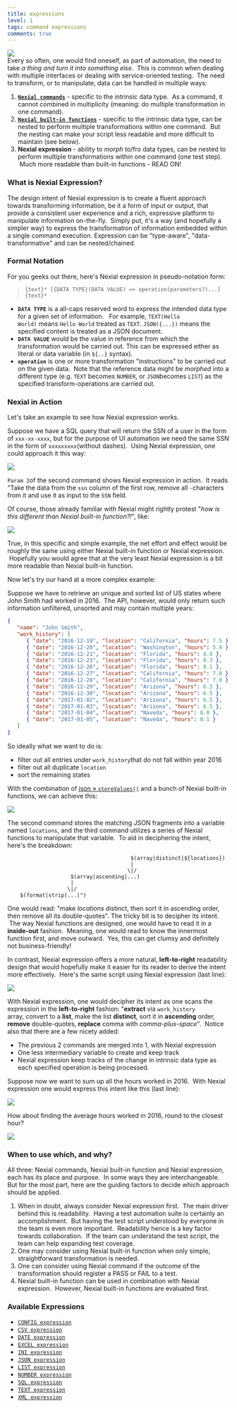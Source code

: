 ```yaml
---
title: expressions
level: 1
tags: command expressions
comments: true
---
```



![](image/index_01.jpg)<br/>
Every so often, one would find oneself, as part of automation, the need to take _a thing and turn it into something 
else_.  This is common when dealing with multiple interfaces or dealing with service-oriented testing.  The need to 
transform, or to manipulate, data can be handled in multiple ways:

1. **[`Nexial commands`](../commands/index)** - specific to the intrinsic data type.  As a command, it cannot 
   combined in multiplicity (meaning: do multiple transformation in one command).
2. **[`Nexial built-in functions`](../functions)** - specific to the intrinsic data type, can be nested to perform 
   multiple transformations within one command.  But the nesting can make your script less readable and more difficult 
   to maintain (see below).
3. **Nexial expression** - ability to _morph_ to/fro data types, can be nested to perform multiple transformations 
  within one command (one test step).  Much more readable than built-in functions - READ ON!


### What is Nexial Expression?
The design intent of Nexial expression is to create a fluent approach towards transforming information, be it a form 
of input or output, that provide a consistent user experience and a rich, expressive platform to manipulate information 
on-the-fly.  Simply put, it's a way (and hopefully a simpler way) to express the transformation of information 
embedded within a single command execution. Expression can be "type-aware", "data-transformative" and can be 
nested/chained.


### Formal Notation
For you geeks out there, here's Nexial expression in pseudo-notation form:<br/>
> `{text}* [{DATA TYPE}(DATA VALUE) => operation(parameters?)...]{text}*`

- **`DATA TYPE`** is a all-caps reserved word to express the intended data type for a given set of information.  
  For example, `TEXT(Hello World)` means `Hello World` treated as `TEXT`. `JSON({...})` means the specified content 
  is treated as a JSON document. 
- **`DATA VALUE`** would be the value in reference from which the transformation would be carried out.  This can be
  expressed either as literal or data variable (in `${..}` syntax).
- **`operation`** is one or more transformation "instructions" to be carried out on the given data.  Note that the 
  reference data might be _morphed_ into a different type (e.g. `TEXT` becomes `NUMBER`, or `JSON`becomes `LIST`) as 
  the specified transform-operations are carried out.


### Nexial in Action
Let's take an example to see how Nexial expression works.

Suppose we have a SQL query that will return the SSN of a user in the form of `xxx-xx-xxxx`, but for the purpose of 
UI automation we need the same SSN in the form of `xxxxxxxxx`(without dashes).  Using Nexial expression, one could 
approach it this way:

![](image/index_01.png)

`Param 2`of the second command shows Nexial expression in action.  It reads "Take the data from the `ssn` column of 
the first row, remove all `-`characters from it and use it as input to the `SSN` field.

Of course, those already familiar with Nexial might rightly protest "_how is this different than Nexial built-in 
function?!_", like:

![](image/index_02.png)

True, in this specific and simple example, the net effort and effect would be roughly the same using either Nexial 
built-in function or Nexial expression.  Hopefully you would agree that at the very least Nexial expression is a bit 
more readable than Nexial built-in function.

Now let's try our hand at a more complex example:

Suppose we have to retrieve an unique and sorted list of US states where John Smith had worked in 2016.  The API, 
however, would only return such information unfiltered, unsorted and may contain multiple years:

```json
{
   "name": "John Smith",
   "work_history": [
      { "date": "2016-12-19", "location": "California", "hours": 7.5 },
      { "date": "2016-12-20", "location": "Washington", "hours": 5.9 },
      { "date": "2016-12-21", "location": "Florida", "hours": 8.0 },
      { "date": "2016-12-23", "location": "Florida", "hours": 8.3 },
      { "date": "2016-12-26", "location": "Florida", "hours": 8.1 },
      { "date": "2016-12-27", "location": "California", "hours": 7.0 },
      { "date": "2016-12-28", "location": "California", "hours": 7.0 },
      { "date": "2016-12-29", "location": "Arizona", "hours": 6.5 },
      { "date": "2016-12-30", "location": "Arizona", "hours": 6.5 },
      { "date": "2017-01-02", "location": "Arizona", "hours": 6.5 },
      { "date": "2017-01-03", "location": "Arizona", "hours": 6.5 },
      { "date": "2017-01-04", "location": "Naveda", "hours": 8.0 },
      { "date": "2017-01-05", "location": "Naveda", "hours": 8.1 }
   ]
}
```

So ideally what we want to do is:
- filter out all entries under `work_history`that do not fall within year 2016
- filter out all duplicate `location`
- sort the remaining states

With the combination of [json &raquo; `storeValues()`](../commands/json/storeValues(json,jsonpath,var)) and a bunch of 
Nexial built-in functions, we can achieve this:

![](image/index_03.png)

The second command stores the matching JSON fragments into a variable named `locations`, and the third command 
utilizes a series of Nexial functions to manipulate that variable.  To aid in deciphering the intent, here's the 
breakdown:

```
                                       $(array|distinct|${locations})
                                       |
                                      \|/
                    $(array|ascending|...)
                    |
                   \|/
    $(format|strip|...|")
```

One would read: "make _locations_ distinct, then sort it in ascending order, then remove all its double-quotes".
The tricky bit is to decipher its intent.  The way Nexial functions are designed, one would have to read it in a 
**inside-out** fashion.  Meaning, one would read to know the innermost function first, and move outward.  Yes, this 
can get clumsy and definitely not business-friendly!

In contrast, Nexial expression offers a more natural, **left-to-right** readability design that would hopefully make 
it easier for its reader to derive the intent more effectively.  Here's the same script using Nexial expression 
(last line):

![](image/index_04.png)

With Nexial expression, one would decipher its intent as one scans the expression in the **left-to-right** fashion: 
"**extract** via `work_history` array, convert to a **list**, make the list **distinct**, sort it in **ascending** 
order, **remove** double-quotes, **replace** comma with _comma-plus-space_".  Notice also that there are a few nicety 
added:

- The previous 2 commands are merged into 1, with Nexial expression
- One less intermediary variable to create and keep track
- Nexial expression keep tracks of the change in intrinsic data type as each specified operation is being processed.

Suppose now we want to sum up all the hours worked in 2016.  With Nexial expression one would express this intent 
like this (last line):<br/>

![](image/index_05.png)

How about finding the average hours worked in 2016, round to the closest hour?<br/>

![](image/index_06.png)


### When to use which, and why?
All three: Nexial commands, Nexial built-in function and Nexial expression, each has its place and purpose.  In some 
ways they are interchangeable. But for the most part, here are the guiding factors to decide which approach should be 
applied.

1. When in doubt, always consider Nexial expression first.  The main driver behind this is readability.  Having a 
   test automation suite is certainly an accomplishment.  But having the test script understood by everyone in the 
   team is even more important.  Readability hence is a key factor towards collaboration.  If the team can understand 
   the test script, the team can help expanding test coverage.
2. One may consider using Nexial built-in function when only simple, straightforward transformation is needed.
3. One can consider using Nexial command if the outcome of the transformation should register a PASS or FAIL to a test.
4. Nexial built-in function can be used in combination with Nexial expression.  However, Nexial built-in functions are 
   evaluated first.


### Available Expressions
- [`CONFIG expression`](CONFIGexpression)
- [`CSV expression`](CSVexpression)
- [`DATE expression`](DATEexpression)
- [`EXCEL expression`](EXCELexpression)
- [`INI expression`](INIexpression)
- [`JSON expression`](JSONexpression)
- [`LIST expression`](LISTexpression)
- [`NUMBER expression`](NUMBERexpression)
- [`SQL expression`](SQLexpression)
- [`TEXT expression`](TEXTexpression)
- [`XML expression`](XMLexpression)
